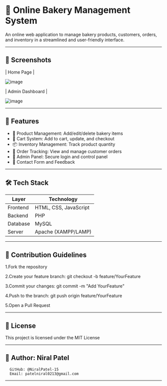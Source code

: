 # 🍞 Online Bakery Management System

An online web application to manage bakery products, customers, orders, and inventory in a streamlined and user-friendly interface.

---

## 📸 Screenshots

|                                        Home Page                                          |

  ![image](https://github.com/user-attachments/assets/a4b2fc44-d098-427c-8c43-459433c2f9b3) 

|                                 Admin Dashboard                                           |

  ![image](https://github.com/user-attachments/assets/150fa5b3-c9be-4156-b595-2524ecd2d28b) 

---

## 🚀 Features

- 🧁 Product Management: Add/edit/delete bakery items
- 🛒 Cart System: Add to cart, update, and checkout
- 📦 Inventory Management: Track product quantity
- 📑 Order Tracking: View and manage customer orders
- 🔐 Admin Panel: Secure login and control panel
- 📧 Contact Form and Feedback 

---

## 🛠️ Tech Stack

| Layer       | Technology            |
|-------------|-----------------------|
| Frontend    | HTML, CSS, JavaScript |
| Backend     | PHP                   |
| Database    | MySQL                 |
| Server      | Apache (XAMPP/LAMP)   | 

---

## 🤝 Contribution Guidelines

1.Fork the repository

2.Create your feature branch: git checkout -b feature/YourFeature

3.Commit your changes: git commit -m "Add YourFeature"

4.Push to the branch: git push origin feature/YourFeature

5.Open a Pull Request

---

## 🪪 License 
This project is licensed under the MIT License

---

## 👤 Author: Niral Patel<br>
      GitHub: @NiralPatel-15
      Email: patelniral0213@gmail.com

---



